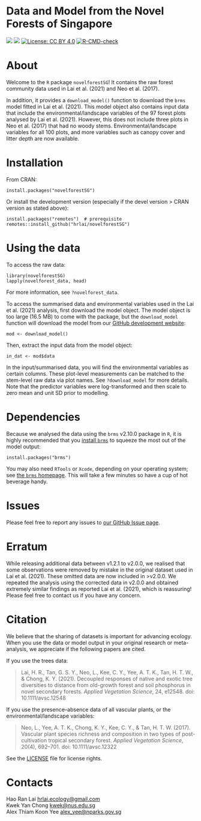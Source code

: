 Data and Model from the Novel Forests of Singapore
================

<!-- README.md is generated from README.Rmd. Please edit that file -->
<!-- badges: start -->

[![](https://www.r-pkg.org/badges/version/novelforestSG?color=orange)](https://cran.r-project.org/package=novelforestSG)
[![](https://img.shields.io/badge/devel%20version-2.1.0-orange.svg)](https://github.com/hrlai/novelforestSG)
[![License: CC BY
4.0](https://img.shields.io/badge/license-CC%20BY%204.0-blue.svg)](https://github.com/hrlai/novelforestSG/blob/master/LICENSE.md)
[![R-CMD-check](https://github.com/hrlai/novelforestSG/actions/workflows/R-CMD-check.yaml/badge.svg)](https://github.com/hrlai/novelforestSG/actions/workflows/R-CMD-check.yaml)
<!-- badges: end -->

# About

Welcome to the `R` package `novelforestSG`! It contains the raw forest
community data used in Lai et al. (2021) and Neo et al. (2017).

In addition, it provides a `download_model()` function to download the
`brms` model fitted in Lai et al. (2021). This model object also
contains input data that include the environmental/landscape variables
of the 97 forest plots analysed by Lai et al. (2021). However, this does
not include three plots in Neo et al. (2017) that had no woody stems.
Environmental/landscape variables for all 100 plots, and more variables
such as canopy cover and litter depth are now available.

# Installation

From CRAN:

    install.packages("novelforestSG")

Or install the development version (especially if the devel version \>
CRAN version as stated above):

    install.packages("remotes")  # prerequisite
    remotes::install_github("hrlai/novelforestSG")

# Using the data

To access the raw data:

    library(novelforestSG)
    lapply(novelforest_data, head)

For more information, see `?novelforest_data`.

To access the summarised data and environmental variables used in the
Lai et al. (2021) analysis, first download the model object. The model
object is too large (16.5 MB) to come with the package, but the
`download_model` function will download the model from our [GitHub
development website](https://github.com/hrlai/novelforestSG):

    mod <- download_model()

Then, extract the input data from the model object:

    in_dat <- mod$data

In the input/summarised data, you will find the environmental variables
as certain columns. These plot-level measurements can be matched to the
stem-level raw data via plot names. See `?download_model` for more
details. Note that the predictor variables were log-transformed and then
scale to zero mean and unit SD prior to modelling.

# Dependencies

Because we analysed the data using the `brms` v2.10.0 package in `R`, it
is highly recommended that you [install
`brms`](https://github.com/paul-buerkner/brms) to squeeze the most out
of the model output:

    install.packages("brms")

You may also need `RTools` or `Xcode`, depending on your operating
system; see [the `brms`
homepage](https://github.com/paul-buerkner/brms#user-content-how-do-i-install-brms).
This will take a few minutes so have a cup of hot beverage handy.

# Issues

Please feel free to report any issues to [our GitHub Issue
page](https://github.com/hrlai/novelforestSG/issues).

# Erratum

While releasing additional data between v1.2.1 to v2.0.0, we realised
that some observations were removed by mistake in the original dataset
used in Lai et al. (2021). These omitted data are now included in
\>v2.0.0. We repeated the analysis using the corrected data in v2.0.0
and obtained extremely similar findings as reported Lai et al. (2021),
which is reassuring! Please feel free to contact us if you have any
concern.

# Citation

We believe that the sharing of datasets is important for advancing
ecology. When you use the data or model output in your original research
or meta-analysis, we appreciate if the following papers are cited.

If you use the trees data:

> Lai, H. R., Tan, G. S. Y., Neo, L., Kee, C. Y., Yee, A. T. K., Tan, H.
> T. W., & Chong, K. Y. (2021). Decoupled responses of native and exotic
> tree diversities to distance from old-growth forest and soil
> phosphorus in novel secondary forests. *Applied Vegetation Science*,
> 24, e12548. doi: 10.1111/avsc.12548

If you use the presence–absence data of all vascular plants, or the
environmental/landscape variables:

> Neo, L., Yee, A. T. K., Chong, K. Y., Kee, C. Y., & Tan, H. T. W.
> (2017). Vascular plant species richness and composition in two types
> of post-cultivation tropical secondary forest. *Applied Vegetation
> Science*, 20(4), 692–701. doi: 10.1111/avsc.12322

See the
[LICENSE](https://github.com/hrlai/novelforestSG/blob/master/LICENSE.md)
file for license rights.

# Contacts

Hao Ran Lai <hrlai.ecology@gmail.com>  
Kwek Yan Chong <kwek@nus.edu.sg>  
Alex Thiam Koon Yee <alex_yee@nparks.gov.sg>

